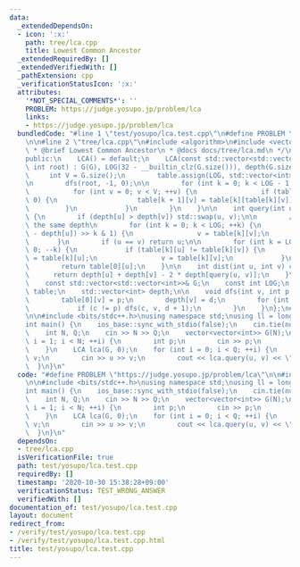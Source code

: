 ```yaml
---
data:
  _extendedDependsOn:
  - icon: ':x:'
    path: tree/lca.cpp
    title: Lowest Common Ancestor
  _extendedRequiredBy: []
  _extendedVerifiedWith: []
  _pathExtension: cpp
  _verificationStatusIcon: ':x:'
  attributes:
    '*NOT_SPECIAL_COMMENTS*': ''
    PROBLEM: https://judge.yosupo.jp/problem/lca
    links:
    - https://judge.yosupo.jp/problem/lca
  bundledCode: "#line 1 \"test/yosupo/lca.test.cpp\"\n#define PROBLEM \"https://judge.yosupo.jp/problem/lca\"\
    \n\n#line 2 \"tree/lca.cpp\"\n#include <algorithm>\n#include <vector>\n\n/*\n\
    \ * @brief Lowest Common Ancestor\n * @docs docs/tree/lca.md\n */\nclass LCA {\n\
    public:\n    LCA() = default;\n    LCA(const std::vector<std::vector<int>>& G,\
    \ int root) : G(G), LOG(32 - __builtin_clz(G.size())), depth(G.size()) {\n   \
    \     int V = G.size();\n        table.assign(LOG, std::vector<int>(V, -1));\n\
    \n        dfs(root, -1, 0);\n\n        for (int k = 0; k < LOG - 1; ++k) {\n \
    \           for (int v = 0; v < V; ++v) {\n                if (table[k][v] >=\
    \ 0) {\n                    table[k + 1][v] = table[k][table[k][v]];\n       \
    \         }\n            }\n        }\n    }\n\n    int query(int u, int v) const\
    \ {\n        if (depth[u] > depth[v]) std::swap(u, v);\n\n        // go up to\
    \ the same depth\n        for (int k = 0; k < LOG; ++k) {\n            if ((depth[v]\
    \ - depth[u]) >> k & 1) {\n                v = table[k][v];\n            }\n \
    \       }\n        if (u == v) return u;\n\n        for (int k = LOG - 1; k >=\
    \ 0; --k) {\n            if (table[k][u] != table[k][v]) {\n                u\
    \ = table[k][u];\n                v = table[k][v];\n            }\n        }\n\
    \        return table[0][u];\n    }\n\n    int dist(int u, int v) const {\n  \
    \      return depth[u] + depth[v] - 2 * depth[query(u, v)];\n    }\n\nprivate:\n\
    \    const std::vector<std::vector<int>>& G;\n    const int LOG;\n    std::vector<std::vector<int>>\
    \ table;\n    std::vector<int> depth;\n\n    void dfs(int v, int p, int d) {\n\
    \        table[0][v] = p;\n        depth[v] = d;\n        for (int c : G[v]) {\n\
    \            if (c != p) dfs(c, v, d + 1);\n        }\n    }\n};\n#line 4 \"test/yosupo/lca.test.cpp\"\
    \n\n#include <bits/stdc++.h>\nusing namespace std;\nusing ll = long long;\n\n\
    int main() {\n    ios_base::sync_with_stdio(false);\n    cin.tie(nullptr);\n\n\
    \    int N, Q;\n    cin >> N >> Q;\n    vector<vector<int>> G(N);\n    for (int\
    \ i = 1; i < N; ++i) {\n        int p;\n        cin >> p;\n        G[p].push_back(i);\n\
    \    }\n    LCA lca(G, 0);\n    for (int i = 0; i < Q; ++i) {\n        int u,\
    \ v;\n        cin >> u >> v;\n        cout << lca.query(u, v) << \"\\n\";\n  \
    \  }\n}\n"
  code: "#define PROBLEM \"https://judge.yosupo.jp/problem/lca\"\n\n#include \"../../tree/lca.cpp\"\
    \n\n#include <bits/stdc++.h>\nusing namespace std;\nusing ll = long long;\n\n\
    int main() {\n    ios_base::sync_with_stdio(false);\n    cin.tie(nullptr);\n\n\
    \    int N, Q;\n    cin >> N >> Q;\n    vector<vector<int>> G(N);\n    for (int\
    \ i = 1; i < N; ++i) {\n        int p;\n        cin >> p;\n        G[p].push_back(i);\n\
    \    }\n    LCA lca(G, 0);\n    for (int i = 0; i < Q; ++i) {\n        int u,\
    \ v;\n        cin >> u >> v;\n        cout << lca.query(u, v) << \"\\n\";\n  \
    \  }\n}\n"
  dependsOn:
  - tree/lca.cpp
  isVerificationFile: true
  path: test/yosupo/lca.test.cpp
  requiredBy: []
  timestamp: '2020-10-30 15:38:28+09:00'
  verificationStatus: TEST_WRONG_ANSWER
  verifiedWith: []
documentation_of: test/yosupo/lca.test.cpp
layout: document
redirect_from:
- /verify/test/yosupo/lca.test.cpp
- /verify/test/yosupo/lca.test.cpp.html
title: test/yosupo/lca.test.cpp
---
```

